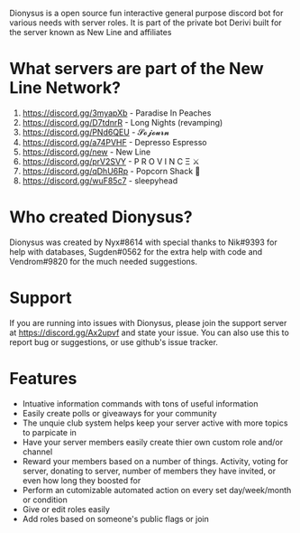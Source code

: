 Dionysus is a open source fun interactive general purpose discord bot for various needs with server roles.
It is part of the private bot Derivi built for the server known as New Line and affiliates

# What servers are part of the New Line Network?
1. https://discord.gg/3myapXb - Paradise In Peaches
2. https://discord.gg/D7tdnrR - Long Nights (revamping)
3. https://discord.gg/PNd6QEU - 𝓢𝓸𝓳𝓸𝓾𝓻𝓷
4. https://discord.gg/a74PVHF - Depresso Espresso
5. https://discord.gg/new - New Line
6. https://discord.gg/prV2SVY - P R O V I N C Ξ ⚔️
7. https://discord.gg/qDhU6Rp - Popcorn Shack 🍿
8. https://discord.gg/wuF85c7 - sleepyhead

# Who created Dionysus?
Dionysus was created by Nyx#8614 with special thanks to Nik#9393 for help with databases, Sugden#0562 for the extra help with code and Vendrom#9820 for the much needed suggestions.

# Support
If you are running into issues with Dionysus, please join the support server at https://discord.gg/Ax2upvf and state your issue.
You can also use this to report bug or suggestions, or use github's issue tracker.

# Features
* Intuative information commands with tons of useful information
* Easily create polls or giveaways for your community
* The unquie club system helps keep your server active with more topics to parpicate in
* Have your server members easily create thier own custom role and/or channel
* Reward your members based on a number of things. Activity, voting for server, donating to server, number of members they have invited, or even how long they boosted for
* Perform an cutomizable automated action on every set day/week/month or condition
* Give or edit roles easily
* Add roles based on someone's public flags or join
